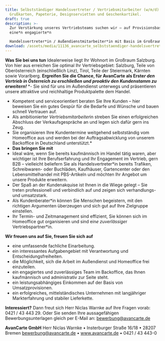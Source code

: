 ```yaml
---
title: Selbstständiger Handelsvertreter / Vertriebsmitarbeiter (w/m/d)  für
  Grußkarten, Papeterie, Designservietten und Geschenkartikel.
draft: true
description: >-
  Zur Verstärkung unseres Vertriebsteams suchen wir – auf Provisionsbasis –
  eine*n engagierte*n

  Handelsvertreter*in / Außendienstmitarbeiter*in mit Basis im Großraum Salzburg.
download: /assets/media/11136_avancarte_selbststaendiger-handelsvertreter-vertriebsmitarbeiter-w-m-d-fuer-grusskarten-papeterie-designservietten-und-geschenkartikel_salzburg_html.pdf
---
```

**Was Sie bei uns tun**
Idealerweise liegt Ihr Wohnort im Großraum Salzburg. Von hier aus erreichen Sie optimal Ihr Vertriebsgebiet:
Salzburg, Teile von Oberösterreich (einschließlich Linz), Tirol, Teile der Steiermark, Kärnten sowie
Vorarlberg.
**Ergreifen Sie die Chance, für AvanCarte als Erste*r den Vertrieb in Österreich zu erschließen und proaktiv
den Kundenstamm zu erweitern!***
*- Sie sind für uns im Außendienst unterwegs und präsentieren unsere attraktive und reichhaltige
  Produktpalette dem Handel.

* Kompetent und serviceorientiert beraten Sie Ihre Kunden – hier beweisen Sie ein gutes Gespür für die
  Bedarfe und Wünsche und bauen schnell Vertrauen auf.
* Als ambitionierte*r Vertriebsmitarbeiter*in streben Sie einen erfolgreichen Abschluss der
  Verkaufsgespräche an und legen sich dafür gern ins Zeug.
* Sie organisieren Ihre Kundentermine weitgehend selbstständig vom Homeoffice aus und werden bei der
  Auftragsabwicklung von unserem Backoffice in Deutschland unterstützt.*
* **Das bringen Sie mit**
* Ideal wäre, wenn Sie bereits kaufmännisch im Handel tätig waren, aber wichtiger ist Ihre Berufserfahrung
  und Ihr Engagement im Vertrieb, gern B2B – vielleicht beliefern Sie als Handelsvertreter*in bereits Trafiken,
  Schreibwaren- oder Buchläden, Kaufhäuser, Gartencenter oder den Lebensmittelhandel mit PBS-Artikeln und
  möchten Ihr Angebot um unsere Produkte erweitern.
* Der Spaß an der Kundenakquise ist Ihnen in die Wiege gelegt – Sie treten professionell und verbindlich auf
  und zeigen sich verhandlungs- und umsatzstark.
* Als Kundenberater*in können Sie Menschen begeistern, mit den richtigen Argumenten überzeugen und sich
  gut auf Ihre Zielgruppe einstellen.
* Ihr Termin- und Zeitmanagement sind effizient, Sie können sich im Homeoffice gut organisieren und sind
  ein*e zuverlässige*r Vertriebspartner*in.

**Wir freuen uns auf Sie, freuen Sie sich auf**

* eine umfassende fachliche Einarbeitung.
* ein interessantes Aufgabengebiet mit Verantwortung und Entscheidungsfreiheiten.
* die Möglichkeit, sich die Arbeit im Außendienst und Homeoffice frei einzuteilen.
* ein engagiertes und zuverlässiges Team im Backoffice, das Ihnen kaufmännisch und administrativ zur Seite
  steht.
* ein leistungsabhängiges Einkommen auf der Basis von Umsatzprovisionen.
* ein erfolgreiches, mittelständisches Unternehmen mit langjähriger Markterfahrung und stabiler Lieferkette.

**Interessiert?**
Dann freut sich Herr Niclas Warnke auf Ihre Fragen vorab: 0421 / 43 443 29. Oder Sie senden Ihre
aussagefähigen Bewerbungsunterlagen gleich per E-Mail an: bewerbung@avancarte.de

**AvanCarte GmbH**
Herr Niclas Warnke • Insterburger Straße 16/18 • 28207 Bremen
bewerbung@avancarte.de • www.avancarte.de • 0421 / 43 443-0